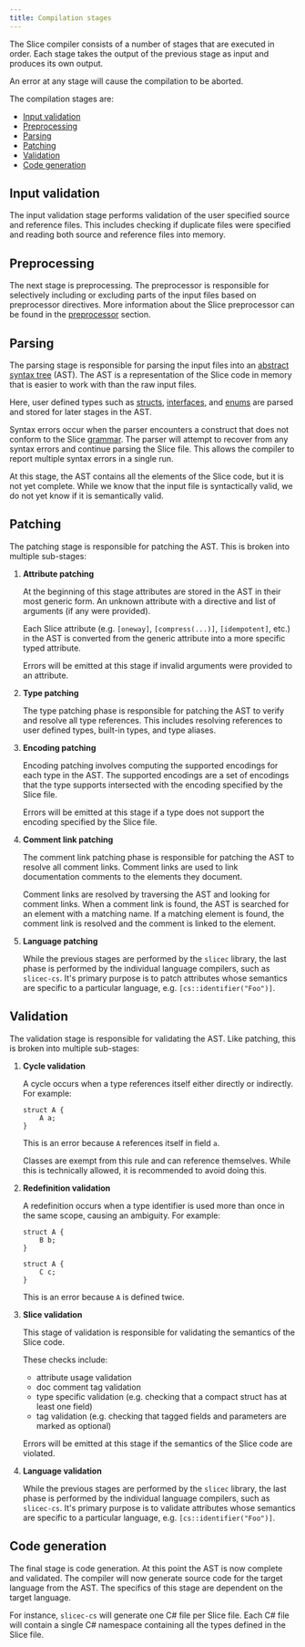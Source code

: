```yaml
---
title: Compilation stages
---
```


The Slice compiler consists of a number of stages that are executed in order.
Each stage takes the output of the previous stage as input and produces its own output.

An error at any stage will cause the compilation to be aborted.

The compilation stages are:

- [Input validation](#input-validation)
- [Preprocessing](#preprocessing)
- [Parsing](#parsing)
- [Patching](#patching)
- [Validation](#validation)
- [Code generation](#code-generation)

## Input validation

The input validation stage performs validation of the user specified source and reference files. This includes checking
if duplicate files were specified and reading both source and reference files into memory.

## Preprocessing

The next stage is preprocessing. The preprocessor is responsible for selectively including or excluding parts of the
input files based on preprocessor directives. More information about the Slice preprocessor can be found in the
[preprocessor](./preprocessor) section.

## Parsing

The parsing stage is responsible for parsing the input files into an
[abstract syntax tree](https://en.wikipedia.org/wiki/Abstract_syntax_tree) (AST). The AST is a representation of the
Slice code in memory that is easier to work with than the raw input files.

Here, user defined types such as [structs](../language-guide/struct-types),
[interfaces](../language-guide/interface-types), and [enums](../language-guide/enum-types) are parsed and stored for
later stages in the AST.

Syntax errors occur when the parser encounters a construct that does not conform to the Slice [grammar](./grammar).
The parser will attempt to recover from any syntax errors and continue parsing the Slice file.
This allows the compiler to report multiple syntax errors in a single run.

At this stage, the AST contains all the elements of the Slice code, but it is not yet complete. While we know that the
input file is syntactically valid, we do not yet know if it is semantically valid.

## Patching

The patching stage is responsible for patching the AST. This is broken into multiple sub-stages:

1. __Attribute patching__

    At the beginning of this stage attributes are stored in the AST in their most generic form. An unknown attribute
    with a directive and list of arguments (if any were provided).

    Each Slice attribute (e.g. `[oneway]`, `[compress(...)]`, `[idempotent]`, etc.) in the AST is converted from the
    generic attribute into a more specific typed attribute.

    Errors will be emitted at this stage if invalid arguments were provided to an attribute.

2. __Type patching__

    The type patching phase is responsible for patching the AST to verify and resolve all type references. This includes
    resolving references to user defined types, built-in types, and type aliases.

3. __Encoding patching__

    Encoding patching involves computing the supported encodings for each type in the AST. The supported encodings are a
    set of encodings that the type supports intersected with the encoding specified by the Slice file.

    Errors will be emitted at this stage if a type does not support the encoding specified by the Slice file.

4. __Comment link patching__

    The comment link patching phase is responsible for patching the AST to resolve all comment links. Comment links are
    used to link documentation comments to the elements they document.

    Comment links are resolved by traversing the AST and looking for comment links. When a comment link is found, the
    AST is searched for an element with a matching name. If a matching element is found, the comment link is resolved
    and the comment is linked to the element.

5. __Language patching__

    While the previous stages are performed by the `slicec` library, the last phase is performed by the individual
    language compilers, such as `slicec-cs`. It's primary purpose is to patch attributes whose semantics are specific
    to a particular language, e.g. `[cs::identifier("Foo")]`.

## Validation

The validation stage is responsible for validating the AST. Like patching, this is broken into multiple sub-stages:

1. __Cycle validation__

    A cycle occurs when a type references itself either directly or indirectly. For example:

    ```slice
    struct A {
        A a;
    }
    ```

    This is an error because `A` references itself in field `a`.

    Classes are exempt from this rule and can reference themselves. While this is technically allowed, it is recommended
    to avoid doing this.

2. __Redefinition validation__

    A redefinition occurs when a type identifier is used more than once in the same scope, causing an ambiguity.
    For example:

    ```slice
    struct A {
        B b;
    }

    struct A {
        C c;
    }
    ```

    This is an error because `A` is defined twice.

3. __Slice validation__

    This stage of validation is responsible for validating the semantics of the Slice code.

    These checks include:

    - attribute usage validation
    - doc comment tag validation
    - type specific validation (e.g. checking that a compact struct has at least one field)
    - tag validation (e.g. checking that tagged fields and parameters are marked as optional)

    Errors will be emitted at this stage if the semantics of the Slice code are violated.

4. __Language validation__

    While the previous stages are performed by the `slicec` library, the last phase is performed by the individual
    language compilers, such as `slicec-cs`. It's primary purpose is to validate attributes whose semantics are specific
    to a particular language, e.g. `[cs::identifier("Foo")]`.

## Code generation

The final stage is code generation. At this point the AST is now complete and validated. The compiler will now generate
source code for the target language from the AST. The specifics of this stage are dependent on the target language.

For instance, `slicec-cs` will generate one C# file per Slice file. Each C# file will contain a single C# namespace
containing all the types defined in the Slice file.
